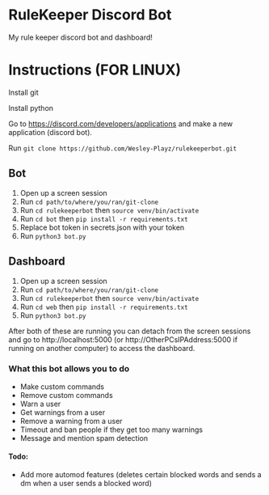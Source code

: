 # RuleKeeper Discord Bot
My rule keeper discord bot and dashboard!


# Instructions (FOR LINUX)
Install git

Install python

Go to https://discord.com/developers/applications and make a new application (discord bot).

Run `git clone https://github.com/Wesley-Playz/rulekeeperbot.git`

## Bot
1. Open up a screen session
2. Run `cd path/to/where/you/ran/git-clone`
3. Run `cd rulekeeperbot` then `source venv/bin/activate`
4. Run `cd bot` then `pip install -r requirements.txt`
5. Replace bot token in secrets.json with your token
6. Run `python3 bot.py`

## Dashboard
1. Open up a screen session
2. Run `cd path/to/where/you/ran/git-clone`
3. Run `cd rulekeeperbot` then `source venv/bin/activate`
4. Run `cd web` then `pip install -r requirements.txt`
5. Run `python3 bot.py`


After both of these are running you can detach from the screen sessions and go to http://localhost:5000 (or http://OtherPCsIPAddress:5000 if running on another computer) to access the dashboard.

### What this bot allows you to do
- Make custom commands
- Remove custom commands
- Warn a user
- Get warnings from a user
- Remove a warning from a user
- Timeout and ban people if they get too many warnings
- Message and mention spam detection


#### Todo:
- Add more automod features (deletes certain blocked words and sends a dm when a user sends a blocked word)
